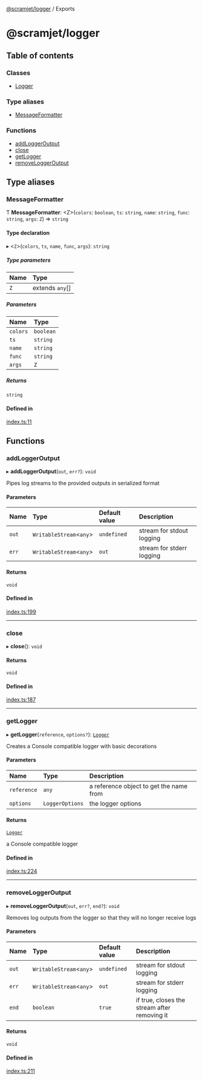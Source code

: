 [@scramjet/logger](README.md) / Exports

# @scramjet/logger

## Table of contents

### Classes

- [Logger](classes/Logger.md)

### Type aliases

- [MessageFormatter](modules.md#messageformatter)

### Functions

- [addLoggerOutput](modules.md#addloggeroutput)
- [close](modules.md#close)
- [getLogger](modules.md#getlogger)
- [removeLoggerOutput](modules.md#removeloggeroutput)

## Type aliases

### MessageFormatter

Ƭ **MessageFormatter**: <Z\>(`colors`: `boolean`, `ts`: `string`, `name`: `string`, `func`: `string`, `args`: `Z`) => `string`

#### Type declaration

▸ <`Z`\>(`colors`, `ts`, `name`, `func`, `args`): `string`

##### Type parameters

| Name | Type |
| :------ | :------ |
| `Z` | extends `any`[] |

##### Parameters

| Name | Type |
| :------ | :------ |
| `colors` | `boolean` |
| `ts` | `string` |
| `name` | `string` |
| `func` | `string` |
| `args` | `Z` |

##### Returns

`string`

#### Defined in

[index.ts:11](https://github.com/scramjetorg/transform-hub/blob/HEAD/packages/logger/src/index.ts#L11)

## Functions

### addLoggerOutput

▸ **addLoggerOutput**(`out`, `err?`): `void`

Pipes log streams to the provided outputs in serialized format

#### Parameters

| Name | Type | Default value | Description |
| :------ | :------ | :------ | :------ |
| `out` | `WritableStream`<`any`\> | `undefined` | stream for stdout logging |
| `err` | `WritableStream`<`any`\> | `out` | stream for stderr logging |

#### Returns

`void`

#### Defined in

[index.ts:199](https://github.com/scramjetorg/transform-hub/blob/HEAD/packages/logger/src/index.ts#L199)

___

### close

▸ **close**(): `void`

#### Returns

`void`

#### Defined in

[index.ts:187](https://github.com/scramjetorg/transform-hub/blob/HEAD/packages/logger/src/index.ts#L187)

___

### getLogger

▸ **getLogger**(`reference`, `options?`): [`Logger`](classes/Logger.md)

Creates a Console compatible logger with basic decorations

#### Parameters

| Name | Type | Description |
| :------ | :------ | :------ |
| `reference` | `any` | a reference object to get the name from |
| `options` | `LoggerOptions` | the logger options |

#### Returns

[`Logger`](classes/Logger.md)

a Console compatible logger

#### Defined in

[index.ts:224](https://github.com/scramjetorg/transform-hub/blob/HEAD/packages/logger/src/index.ts#L224)

___

### removeLoggerOutput

▸ **removeLoggerOutput**(`out`, `err?`, `end?`): `void`

Removes log outputs from the logger so that they will no longer receive logs

#### Parameters

| Name | Type | Default value | Description |
| :------ | :------ | :------ | :------ |
| `out` | `WritableStream`<`any`\> | `undefined` | stream for stdout logging |
| `err` | `WritableStream`<`any`\> | `out` | stream for stderr logging |
| `end` | `boolean` | `true` | if true, closes the stream after removing it |

#### Returns

`void`

#### Defined in

[index.ts:211](https://github.com/scramjetorg/transform-hub/blob/HEAD/packages/logger/src/index.ts#L211)
